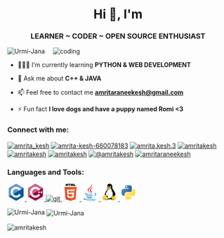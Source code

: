 <h1 align="center">Hi 👋, I'm </h1>
<h3 align="center">LEARNER ~ CODER ~ OPEN SOURCE ENTHUSIAST</h3>
<img align="right" alt="coding" width="400" src="https://image.myanimelist.net/ui/BQM6jEZ-UJLgGUuvrNkYUCy7FIFKKB9CyLfPqsQX5lvU2OHMFHMPGbBRbscEOk9G4qxryUjrlu73AiQq4aKCHw" >

<p align="left"> <img src="https://komarev.com/ghpvc/?username=Urmi-Jana&label=Profile%20views&color=0e75b6&style=flat" alt="Urmi-Jana" /> </p>



- 👩🏻‍💻 I’m currently learning **PYTHON & WEB DEVELOPMENT**

- 💬 Ask me about **C++ & JAVA**

- 📫 Feel free to contact me **amritaraneekesh@gmail.com**

- ⚡ Fun fact **I love dogs and have a puppy named Romi <3**

<h3 align="left">Connect with me:</h3>
<p align="left">
<a href="https://twitter.com/amrita_kesh" target="blank"><img align="center" src="https://cdn.jsdelivr.net/npm/simple-icons@3.0.1/icons/twitter.svg" alt="amrita_kesh" height="30" width="40" /></a>
<a href="https://linkedin.com/in/amrita-kesh-660078183" target="blank"><img align="center" src="https://cdn.jsdelivr.net/npm/simple-icons@3.0.1/icons/linkedin.svg" alt="amrita-kesh-660078183" height="30" width="40" /></a>
<a href="https://fb.com/amrita.kesh.3" target="blank"><img align="center" src="https://cdn.jsdelivr.net/npm/simple-icons@3.0.1/icons/facebook.svg" alt="amrita.kesh.3" height="30" width="40" /></a>
<a href="https://instagram.com/amritakesh" target="blank"><img align="center" src="https://cdn.jsdelivr.net/npm/simple-icons@3.0.1/icons/instagram.svg" alt="amritakesh" height="30" width="40" /></a>
<a href="https://www.codechef.com/users/amritakesh" target="blank"><img align="center" src="https://cdn.jsdelivr.net/npm/simple-icons@3.1.0/icons/codechef.svg" alt="amritakesh" height="30" width="40" /></a>
<a href="https://www.hackerrank.com/amritakesh" target="blank"><img align="center" src="https://cdn.jsdelivr.net/npm/simple-icons@3.0.1/icons/hackerrank.svg" alt="amritakesh" height="30" width="40" /></a>
<a href="https://www.hackerearth.com/@amritakesh" target="blank"><img align="center" src="https://cdn.jsdelivr.net/npm/simple-icons@3.0.1/icons/hackerearth.svg" alt="@amritakesh" height="30" width="40" /></a>
<a href="https://auth.geeksforgeeks.org/user/amritaraneekesh" target="blank"><img align="center" src="https://cdn.jsdelivr.net/npm/simple-icons@3.0.1/icons/geeksforgeeks.svg" alt="amritaraneekesh" height="30" width="40" /></a>
</p>

<h3 align="left">Languages and Tools:</h3>
<p align="left"> <a href="https://www.cprogramming.com/" target="_blank"> <img src="https://raw.githubusercontent.com/devicons/devicon/master/icons/c/c-original.svg" alt="c" width="40" height="40"/> </a> <a href="https://www.w3schools.com/cpp/" target="_blank"> <img src="https://raw.githubusercontent.com/devicons/devicon/master/icons/cplusplus/cplusplus-original.svg" alt="cplusplus" width="40" height="40"/> </a> <a href="https://git-scm.com/" target="_blank"> <img src="https://www.vectorlogo.zone/logos/git-scm/git-scm-icon.svg" alt="git" width="40" height="40"/> </a> <a href="https://www.w3.org/html/" target="_blank"> <img src="https://raw.githubusercontent.com/devicons/devicon/master/icons/html5/html5-original-wordmark.svg" alt="html5" width="40" height="40"/> </a> <a href="https://www.java.com" target="_blank"> <img src="https://raw.githubusercontent.com/devicons/devicon/master/icons/java/java-original.svg" alt="java" width="40" height="40"/> </a> <a href="https://www.linux.org/" target="_blank"> <img src="https://raw.githubusercontent.com/devicons/devicon/master/icons/linux/linux-original.svg" alt="linux" width="40" height="40"/> </a> <a href="https://www.python.org" target="_blank"> <img src="https://raw.githubusercontent.com/devicons/devicon/master/icons/python/python-original.svg" alt="python" width="40" height="40"/> </a> </p>

<p><img align="left" src="https://github-readme-stats.vercel.app/api/top-langs/?username=Urmi-Jana&theme=blue-green&locale=en&layout=compact" alt="Urmi-Jana" /></p>

<p>&nbsp;<img align="center" src="https://github-readme-stats.vercel.app/api?username=Urmi-Jana&show_icons=true&locale=en" alt="Urmi-Jana" /></p>

<p><img align="center" src="https://github-readme-streak-stats.herokuapp.com/?user=amritakesh&" alt="amritakesh" /></p>
